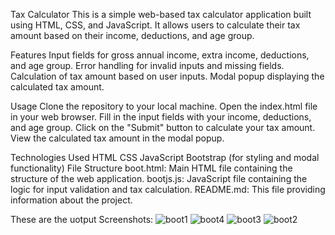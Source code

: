 

Tax Calculator
This is a simple web-based tax calculator application built using HTML, CSS, and JavaScript. It allows users to calculate their tax amount based on their income, deductions, and age group.

Features
Input fields for gross annual income, extra income, deductions, and age group.
Error handling for invalid inputs and missing fields.
Calculation of tax amount based on user inputs.
Modal popup displaying the calculated tax amount.


Usage
Clone the repository to your local machine.
Open the index.html file in your web browser.
Fill in the input fields with your income, deductions, and age group.
Click on the "Submit" button to calculate your tax amount.
View the calculated tax amount in the modal popup.


Technologies Used
HTML
CSS
JavaScript
Bootstrap (for styling and modal functionality)
File Structure
boot.html: Main HTML file containing the structure of the web application.
bootjs.js: JavaScript file containing the logic for input validation and tax calculation.
README.md: This file providing information about the project.


These are the uotput Screenshots:
![boot1](https://github.com/Niveditha1517/tax-caluclator/assets/167004011/9ff6baf9-bc0b-4338-8002-ece23357360e)
![boot4](https://github.com/Niveditha1517/tax-caluclator/assets/167004011/480b4064-df99-47d3-971a-2845adc6f56c)
![boot3](https://github.com/Niveditha1517/tax-caluclator/assets/167004011/4824be6d-d6cd-4ea8-bc95-a3e10ab0cb54)
![boot2](https://github.com/Niveditha1517/tax-caluclator/assets/167004011/ddb96383-5189-4146-84c7-4a9807790e33)
